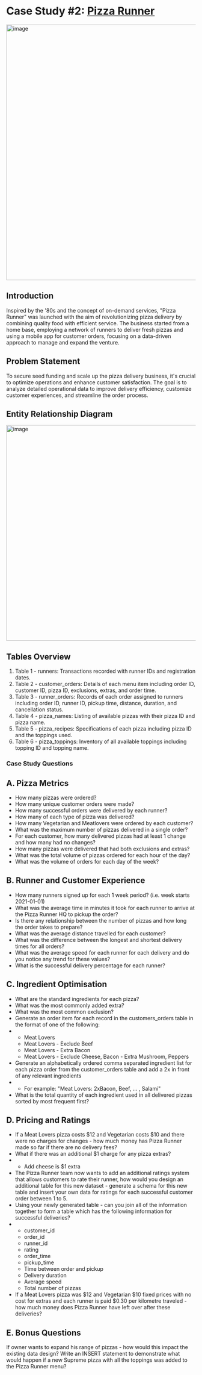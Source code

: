 # **Case Study #2: [Pizza Runner](https://8weeksqlchallenge.com/case-study-2/)**
<img width="679" alt="image" src="https://github.com/janhavi97/8-Week-SQL-Challenge/assets/30179560/4a915492-cb54-4bba-934f-45ba87b8606c">


## **Introduction**
Inspired by the '80s and the concept of on-demand services, "Pizza Runner" was launched with the aim of revolutionizing pizza delivery by combining quality food with efficient service. The business started from a home base, employing a network of runners to deliver fresh pizzas and using a mobile app for customer orders, focusing on a data-driven approach to manage and expand the venture.


## **Problem Statement**
To secure seed funding and scale up the pizza delivery business, it's crucial to optimize operations and enhance customer satisfaction. The goal is to analyze detailed operational data to improve delivery efficiency, customize customer experiences, and streamline the order process.


## **Entity Relationship Diagram**
<img width="573" alt="image" src="https://github.com/janhavi97/8-Week-SQL-Challenge/assets/30179560/03bd399a-1333-4bd3-9dd6-97194a56ff3c">


## **Tables Overview**
1. Table 1 - runners: Transactions recorded with runner IDs and registration dates.
2. Table 2 - customer_orders: Details of each menu item including order ID, customer ID, pizza ID, exclusions, extras, and order time.
3. Table 3 - runner_orders: Records of each order assigned to runners including order ID, runner ID, pickup time, distance, duration, and cancellation status.
4. Table 4 - pizza_names: Listing of available pizzas with their pizza ID and pizza name.
5. Table 5 - pizza_recipes: Specifications of each pizza including pizza ID and the toppings used.
6. Table 6 - pizza_toppings: Inventory of all available toppings including topping ID and topping name.


### **Case Study Questions**
## A. Pizza Metrics
- How many pizzas were ordered?
- How many unique customer orders were made?
- How many successful orders were delivered by each runner?
- How many of each type of pizza was delivered?
- How many Vegetarian and Meatlovers were ordered by each customer?
- What was the maximum number of pizzas delivered in a single order?
- For each customer, how many delivered pizzas had at least 1 change and how many had no changes?
- How many pizzas were delivered that had both exclusions and extras?
- What was the total volume of pizzas ordered for each hour of the day?
- What was the volume of orders for each day of the week?

## B. Runner and Customer Experience
- How many runners signed up for each 1 week period? (i.e. week starts 2021-01-01)
- What was the average time in minutes it took for each runner to arrive at the Pizza Runner HQ to pickup the order?
- Is there any relationship between the number of pizzas and how long the order takes to prepare?
- What was the average distance travelled for each customer?
- What was the difference between the longest and shortest delivery times for all orders?
- What was the average speed for each runner for each delivery and do you notice any trend for these values?
- What is the successful delivery percentage for each runner?

## C. Ingredient Optimisation
- What are the standard ingredients for each pizza?
- What was the most commonly added extra?
- What was the most common exclusion?
- Generate an order item for each record in the customers_orders table in the format of one of the following:
- - Meat Lovers
  - Meat Lovers - Exclude Beef
  - Meat Lovers - Extra Bacon
  - Meat Lovers - Exclude Cheese, Bacon - Extra Mushroom, Peppers
- Generate an alphabetically ordered comma separated ingredient list for each pizza order from the customer_orders table and add a 2x in front of any relevant ingredients
- - For example: "Meat Lovers: 2xBacon, Beef, ... , Salami"
- What is the total quantity of each ingredient used in all delivered pizzas sorted by most frequent first?
  
## D. Pricing and Ratings
- If a Meat Lovers pizza costs $12 and Vegetarian costs $10 and there were no charges for changes - how much money has Pizza Runner made so far if there are no delivery fees?
- What if there was an additional $1 charge for any pizza extras?
- - Add cheese is $1 extra
- The Pizza Runner team now wants to add an additional ratings system that allows customers to rate their runner, how would you design an additional table for this new dataset - generate a schema for this new table and insert your own data for ratings for each successful customer order between 1 to 5.
- Using your newly generated table - can you join all of the information together to form a table which has the following information for successful deliveries?
- - customer_id
  - order_id
  - runner_id
  - rating
  - order_time
  - pickup_time
  - Time between order and pickup
  - Delivery duration
  - Average speed
  - Total number of pizzas
- If a Meat Lovers pizza was $12 and Vegetarian $10 fixed prices with no cost for extras and each runner is paid $0.30 per kilometre traveled - how much money does Pizza Runner have left over after these deliveries?

## E. Bonus Questions
If owner wants to expand his range of pizzas - how would this impact the existing data design? Write an INSERT statement to demonstrate what would happen if a new Supreme pizza with all the toppings was added to the Pizza Runner menu?
